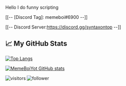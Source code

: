 


Hello 
I do funny scripting  


[[--
[Discord Tag]: memeboi#6900
--]]

[[--
Discord Server:https://discord.gg/syntaxontop
--]]


## &#x1f4c8; My GitHub Stats

[![Top Langs](https://github-readme-stats.vercel.app/api/top-langs/?username=Memeboiyot&hide=java,html,css&theme=radical)](https://github.com/anuraghazra/github-readme-stats)

[![MemeBoiYot GitHub stats](https://github-readme-stats.vercel.app/api?username=Memeboiyot&theme=radical)](https://github.com/anuraghazra/github-readme-stats)



![visitors](https://visitor-badge.glitch.me/badge?page_id=page.id)
![follower](https://img.shields.io/github/followers/Memeboiyot?style=social)

